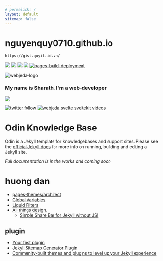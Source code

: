 ```yaml
---
# permalink: /
layout: default
sitemap: false
---
```


# nguyenquy0710.github.io

    https://gist.quyit.id.vn/

<a target="_blank" href="https://github.com/nguyenquy0710/nguyenquy0710.github.io"><img src="https://img.shields.io/github/stars/nguyenquy0710/nguyenquy0710.github.io" /></a> <a target="_blank" href="https://hub.docker.com/r/nguyenquy0710/nguyenquy0710.github.io"><img src="https://img.shields.io/docker/pulls/nguyenquy0710/nguyenquy0710.github.io" /></a> <a target="_blank" href="https://hub.docker.com/r/nguyenquy0710/nguyenquy0710.github.io"><img src="https://img.shields.io/docker/v/nguyenquy0710/nguyenquy0710.github.io/latest?label=docker%20image%20ver." /></a> <a target="_blank" href="https://github.com/nguyenquy0710/nguyenquy0710.github.io"><img src="https://img.shields.io/github/last-commit/nguyenquy0710/nguyenquy0710.github.io" /></a>
[![pages-build-deployment](https://github.com/nguyenquy0710/nguyenquy0710.github.io/actions/workflows/pages/pages-build-deployment/badge.svg)](https://github.com/nguyenquy0710/nguyenquy0710.github.io/actions/workflows/pages/pages-build-deployment)

<!--
**nguyenquy0710/nguyenquy0710** is a ✨ _special_ ✨ repository because its `README.md` (this file) appears on your GitHub profile.

Here are some ideas to get you started:

- 🔭 I’m currently working on ...
- 🌱 I’m currently learning ...
- 👯 I’m looking to collaborate on ...
- 🤔 I’m looking for help with ...
- 💬 Ask me about ...
- 📫 How to reach me: ...
- 😄 Pronouns: ...
- ⚡ Fun fact: ...
-->

![webjeda-logo](https://user-images.githubusercontent.com/8033084/134289622-857c4dc8-14c0-499f-9505-fc4b0d7bd4f5.png)

### My name is Sharath. I'm a web-developer

<!-- ![Nguyen Quy's github stats](https://github-readme-stats.vercel.app/api?username=nguyenquy0710&include_all_commits=true&count_private=true&show_icons=true&line_height=20&title_color=FFFFFF&icon_color=FFFFFF&text_color=FFFFFF&bg_color=00aa55) -->

<a href="https://github.com/nguyenquy0710/github-stats">
<img src="https://github-readme-stats.vercel.app/api?username=nguyenquy0710&include_all_commits=true&count_private=true&show_icons=true&line_height=27&title_color=FFFFFF&icon_color=FFFFFF&text_color=FFFFFF&bg_color=00aa55" />
</a>

[![twitter follow](https://img.shields.io/badge/twitter-follow-blue?logo=twitter&style=for-the-badge)](https://twitter.com/nhquydev)
[![webjeda svelte sveltekit videos](https://img.shields.io/badge/watch-videos-blue?logo=youtube&style=for-the-badge)](https://www.youtube.com/@nhquydev)

# Odin Knowledge Base

Odin is a Jekyll template for knowledgebases and support sites. Please see the [official Jekyll docs](https://jekyllrb.com/docs/) for more info on running, building and editing a Jekyll site.

_Full documentation is in the works and coming soon_

# huong dan

- [pages-themes/architect](https://github.com/pages-themes/architect/blob/master/README.md)
- [Global Variables](https://jekyllrb.com/docs/variables/)
- [Liquid Filters](https://jekyllrb.com/docs/liquid/filters/)
- [All things design.](https://blog.webjeda.com/)
  - [Simple Share Bar for Jekyll without JS!](https://blog.webjeda.com/share-buttons-jekyll/)

## plugin

- [Your first plugin](https://jekyllrb.com/docs/plugins/your-first-plugin/)
- [Jekyll Sitemap Generator Plugin](https://github.com/jekyll/jekyll-sitemap)
- [Community-built themes and plugins to level up your Jekyll experience](https://jekyll.github.io/directory/)
